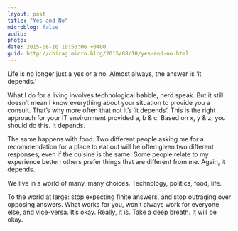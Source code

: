 ```yaml
---
layout: post
title: "Yes and No"
microblog: false
audio: 
photo: 
date: 2015-08-10 10:50:06 +0400
guid: http://chirag.micro.blog/2015/08/10/yes-and-no.html
---
```

<p>Life is no longer just a yes or a no. Almost always, the answer is ‘it depends.’</p>
<p>What I do for a living involves technological babble, nerd speak. But it still doesn’t mean I know everything about your situation to provide you a consult. That’s why more often that not it’s ‘it depends’. This is the right approach for your IT environment provided a, b &amp; c. Based on x, y &amp; z, you should do this. It depends.</p>
<p>The same happens with food. Two different people asking me for a recommendation for a place to eat out will be often given two different responses, even if the cuisine is the same. Some people relate to my experience better; others prefer things that are different from me. Again, it depends.</p>
<p>We live in a world of many, many choices. Technology, politics, food, life.</p>
<p>To the world at large: stop expecting finite answers, and stop outraging over opposing answers. What works for you, won’t always work for everyone else, and vice-versa. It’s okay. Really, it is. Take a deep breath. It will be okay.</p>
